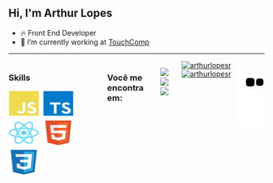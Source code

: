 ## Hi, I'm Arthur Lopes


- 🔥 Front End Developer
- 🔭 I’m currently working at [TouchComp](https://touchcomp.com.br/)

---  


<div style="display: flex">
		<div>
			<h3>Skills </h3>
<div style="display: flex; gap: 8px; align-items: center; flex-wrap:wrap;">
  <img alt="Arthur-Js" height="50" width="60" src="https://raw.githubusercontent.com/devicons/devicon/master/icons/javascript/javascript-plain.svg">
  <img alt="Arthur-ts" height="50" width="60" src="https://raw.githubusercontent.com/devicons/devicon/master/icons/typescript/typescript-original.svg">
  <img alt="Arthur-React" height="50" width="60" src="https://raw.githubusercontent.com/devicons/devicon/master/icons/react/react-original.svg">
  <img alt="Arthur-HTML" height="50" width="60" src="https://raw.githubusercontent.com/devicons/devicon/master/icons/html5/html5-original.svg">
  <img alt="Arthur-CSS" height="50" width="60" src="https://raw.githubusercontent.com/devicons/devicon/master/icons/css3/css3-original.svg">
</div>
		</div>

----  
### Você me encontra em:
	
<a href="https://instagram.com/arthur_lopesr" target="_blank"><img src="https://img.shields.io/badge/-Instagram-%23E4405F?style=for-the-badge&logo=instagram&logoColor=white" target="_blank"></a>
<a href="https://www.linkedin.com/in/arthur-lopesr/" target="_blank"><img src="https://img.shields.io/badge/-LinkedIn-%230077B5?style=for-the-badge&logo=linkedin&logoColor=white" target="_blank">
<a href = "mailto:arthurlopr12@gmail.com">
<img src="https://img.shields.io/badge/-Gmail-%23333?style=for-the-badge&logo=gmail&logoColor=white" target="_blank"></a>
	
##

<div style="display: flex" align="center">
<a href="https://github.com/arthurlopesr">
  <img height="140em" src="https://github-readme-stats.vercel.app/api/top-langs?username=arthurlopesr&show_icons=true&theme=radical&locale=en&layout=compact" alt="arthurlopesr" />
<img height="140em" src="https://github-readme-stats.vercel.app/api?username=arthurlopesr&show_icons=true&theme=radical&border_radius=10&locale=en&count_private=true&include_all_commits=true" alt="arthurlopesr" />
</div>
 
  ![Snake animation](https://github.com/rafaballerini/rafaballerini/blob/output/github-contribution-grid-snake.svg)
